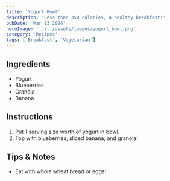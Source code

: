 ```yaml
---
title: 'Yogurt Bowl'
description: 'Less than 350 calories, a healthy breakfast!'
pubDate: 'Mar 13 2024'
heroImage: '../../assets/images/yogurt_bowl.png'
category: 'Recipes'
tags: ['Breakfast', 'Vegetarian']
---
```


## Ingredients

- Yogurt
- Blueberries
- Granola
- Banana

## Instructions

1. Put 1 serving size worth of yogurt in bowl.
2. Top with blueberries, sliced banana, and granola!

## Tips & Notes

- Eat with whole wheat bread or eggs!
